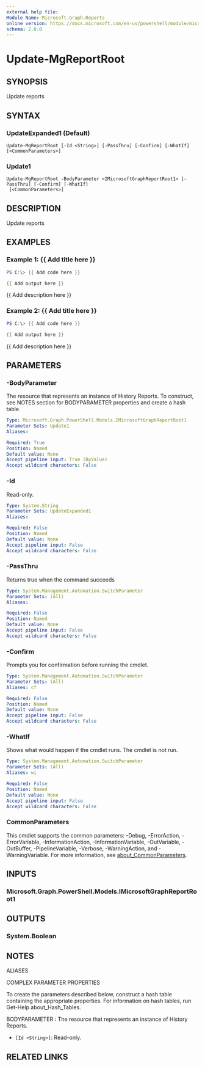 ```yaml
---
external help file:
Module Name: Microsoft.Graph.Reports
online version: https://docs.microsoft.com/en-us/powershell/module/microsoft.graph.reports/update-mgreportroot
schema: 2.0.0
---
```


# Update-MgReportRoot

## SYNOPSIS
Update reports

## SYNTAX

### UpdateExpanded1 (Default)
```
Update-MgReportRoot [-Id <String>] [-PassThru] [-Confirm] [-WhatIf] [<CommonParameters>]
```

### Update1
```
Update-MgReportRoot -BodyParameter <IMicrosoftGraphReportRoot1> [-PassThru] [-Confirm] [-WhatIf]
 [<CommonParameters>]
```

## DESCRIPTION
Update reports

## EXAMPLES

### Example 1: {{ Add title here }}
```powershell
PS C:\> {{ Add code here }}

{{ Add output here }}
```

{{ Add description here }}

### Example 2: {{ Add title here }}
```powershell
PS C:\> {{ Add code here }}

{{ Add output here }}
```

{{ Add description here }}

## PARAMETERS

### -BodyParameter
The resource that represents an instance of History Reports.
To construct, see NOTES section for BODYPARAMETER properties and create a hash table.

```yaml
Type: Microsoft.Graph.PowerShell.Models.IMicrosoftGraphReportRoot1
Parameter Sets: Update1
Aliases:

Required: True
Position: Named
Default value: None
Accept pipeline input: True (ByValue)
Accept wildcard characters: False
```

### -Id
Read-only.

```yaml
Type: System.String
Parameter Sets: UpdateExpanded1
Aliases:

Required: False
Position: Named
Default value: None
Accept pipeline input: False
Accept wildcard characters: False
```

### -PassThru
Returns true when the command succeeds

```yaml
Type: System.Management.Automation.SwitchParameter
Parameter Sets: (All)
Aliases:

Required: False
Position: Named
Default value: None
Accept pipeline input: False
Accept wildcard characters: False
```

### -Confirm
Prompts you for confirmation before running the cmdlet.

```yaml
Type: System.Management.Automation.SwitchParameter
Parameter Sets: (All)
Aliases: cf

Required: False
Position: Named
Default value: None
Accept pipeline input: False
Accept wildcard characters: False
```

### -WhatIf
Shows what would happen if the cmdlet runs.
The cmdlet is not run.

```yaml
Type: System.Management.Automation.SwitchParameter
Parameter Sets: (All)
Aliases: wi

Required: False
Position: Named
Default value: None
Accept pipeline input: False
Accept wildcard characters: False
```

### CommonParameters
This cmdlet supports the common parameters: -Debug, -ErrorAction, -ErrorVariable, -InformationAction, -InformationVariable, -OutVariable, -OutBuffer, -PipelineVariable, -Verbose, -WarningAction, and -WarningVariable. For more information, see [about_CommonParameters](http://go.microsoft.com/fwlink/?LinkID=113216).

## INPUTS

### Microsoft.Graph.PowerShell.Models.IMicrosoftGraphReportRoot1

## OUTPUTS

### System.Boolean

## NOTES

ALIASES

COMPLEX PARAMETER PROPERTIES

To create the parameters described below, construct a hash table containing the appropriate properties. For information on hash tables, run Get-Help about_Hash_Tables.


BODYPARAMETER <IMicrosoftGraphReportRoot1>: The resource that represents an instance of History Reports.
  - `[Id <String>]`: Read-only.

## RELATED LINKS

